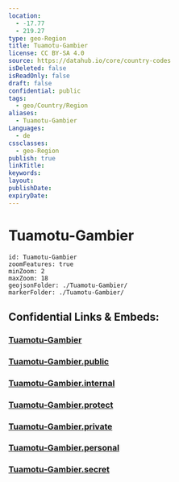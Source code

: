 ```yaml
---
location:
  - -17.77
  - 219.27
type: geo-Region
title: Tuamotu-Gambier
license: CC BY-SA 4.0
source: https://datahub.io/core/country-codes
isDeleted: false
isReadOnly: false
draft: false
confidential: public
tags:
  - geo/Country/Region
aliases:
  - Tuamotu-Gambier
Languages:
  - de
cssclasses:
  - geo-Region
publish: true
linkTitle:
keywords:
layout:
publishDate:
expiryDate:
---
```


# Tuamotu-Gambier

```leaflet
id: Tuamotu-Gambier
zoomFeatures: true 
minZoom: 2 
maxZoom: 18
geojsonFolder: ./Tuamotu-Gambier/
markerFolder: ./Tuamotu-Gambier/
```


## Confidential Links & Embeds: 

### [Tuamotu-Gambier](/_Standards/Earth/Continent/Oceania/Polynesia/French_Polynesia/Divisions~French_Polynesia/Tuamotu-Gambier.md) 

### [Tuamotu-Gambier.public](/_public/Earth/Continent/Oceania/Polynesia/French_Polynesia/Divisions~French_Polynesia/Tuamotu-Gambier.public.md) 

### [Tuamotu-Gambier.internal](/_internal/Earth/Continent/Oceania/Polynesia/French_Polynesia/Divisions~French_Polynesia/Tuamotu-Gambier.internal.md) 

### [Tuamotu-Gambier.protect](/_protect/Earth/Continent/Oceania/Polynesia/French_Polynesia/Divisions~French_Polynesia/Tuamotu-Gambier.protect.md) 

### [Tuamotu-Gambier.private](/_private/Earth/Continent/Oceania/Polynesia/French_Polynesia/Divisions~French_Polynesia/Tuamotu-Gambier.private.md) 

### [Tuamotu-Gambier.personal](/_personal/Earth/Continent/Oceania/Polynesia/French_Polynesia/Divisions~French_Polynesia/Tuamotu-Gambier.personal.md) 

### [Tuamotu-Gambier.secret](/_secret/Earth/Continent/Oceania/Polynesia/French_Polynesia/Divisions~French_Polynesia/Tuamotu-Gambier.secret.md)

